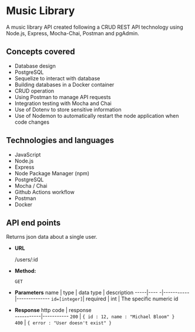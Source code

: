 # Music Library

A music library API created following a CRUD REST API technology using Node.js, Express, Mocha-Chai, Postman and pgAdmin. 

## Concepts covered

- Database design
- PostgreSQL
- Sequelize to interact with database
- Building databases in a Docker container
- CRUD operation 
- Using Postman to manage API requests
- Integration testing with Mocha and Chai
- Use of Dotenv to store sensitive information
- Use of Nodemon to automatically restart the node application when code changes

## Technologies and languages

- JavaScript
- Node.js
- Express
- Node Package Manager (npm)
- PostgreSQL
- Mocha / Chai
- Github Actions workflow
- Postman
- Docker


## API end points

Returns json data about a single user.

* **URL**

  /users/:id

* **Method:**

  `GET`
  
*  **Parameters**
name | type | data type | description
-----|---- -|-----------|--------------
 `id=[integer]`| required | int | The specific numeric id             


* **Response**
 http code | response                         
-----------|-----------
 `200`  | `{ id : 12, name : "Michael Bloom" }`  
 `400`  | `{ error : "User doesn't exist" }`   

